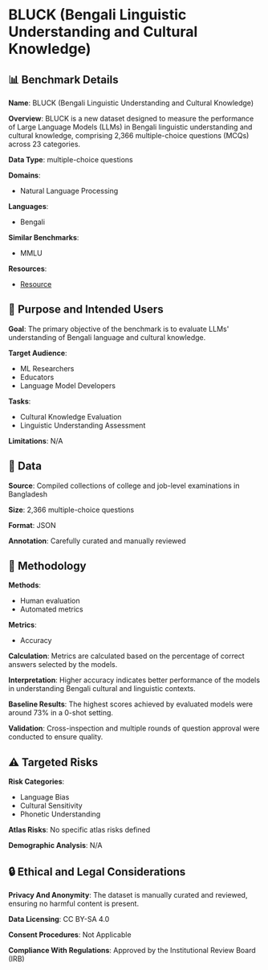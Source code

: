 # BLUCK (Bengali Linguistic Understanding and Cultural Knowledge)

## 📊 Benchmark Details

**Name**: BLUCK (Bengali Linguistic Understanding and Cultural Knowledge)

**Overview**: BLUCK is a new dataset designed to measure the performance of Large Language Models (LLMs) in Bengali linguistic understanding and cultural knowledge, comprising 2,366 multiple-choice questions (MCQs) across 23 categories.

**Data Type**: multiple-choice questions

**Domains**:
- Natural Language Processing

**Languages**:
- Bengali

**Similar Benchmarks**:
- MMLU

**Resources**:
- [Resource](https://arxiv.org/abs/2505.21092)

## 🎯 Purpose and Intended Users

**Goal**: The primary objective of the benchmark is to evaluate LLMs' understanding of Bengali language and cultural knowledge.

**Target Audience**:
- ML Researchers
- Educators
- Language Model Developers

**Tasks**:
- Cultural Knowledge Evaluation
- Linguistic Understanding Assessment

**Limitations**: N/A

## 💾 Data

**Source**: Compiled collections of college and job-level examinations in Bangladesh

**Size**: 2,366 multiple-choice questions

**Format**: JSON

**Annotation**: Carefully curated and manually reviewed

## 🔬 Methodology

**Methods**:
- Human evaluation
- Automated metrics

**Metrics**:
- Accuracy

**Calculation**: Metrics are calculated based on the percentage of correct answers selected by the models.

**Interpretation**: Higher accuracy indicates better performance of the models in understanding Bengali cultural and linguistic contexts.

**Baseline Results**: The highest scores achieved by evaluated models were around 73% in a 0-shot setting.

**Validation**: Cross-inspection and multiple rounds of question approval were conducted to ensure quality.

## ⚠️ Targeted Risks

**Risk Categories**:
- Language Bias
- Cultural Sensitivity
- Phonetic Understanding

**Atlas Risks**:
No specific atlas risks defined

**Demographic Analysis**: N/A

## 🔒 Ethical and Legal Considerations

**Privacy And Anonymity**: The dataset is manually curated and reviewed, ensuring no harmful content is present.

**Data Licensing**: CC BY-SA 4.0

**Consent Procedures**: Not Applicable

**Compliance With Regulations**: Approved by the Institutional Review Board (IRB)
